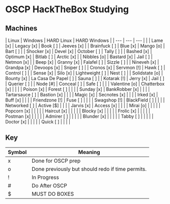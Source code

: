 # OSCP HackTheBox Studying

## Machines

| Linux            | Windows         | HARD Linux            | HARD Windows  |
| ---              | ---             | ---                   |               |
| Lame        [x]  | Legacy     [x]  | Book             [ ]  | Jeeves   [x]  |
| Brainfuck   [ ]  | Blue       [x]  | Mango            [o]  | Bart     [ ]  |
| Shocker     [x]  | Devel      [x]  | October          [ ]  | Tally    [ ]  |
| Bashed      [x]  | Optimum    [x]  | Bitlab           [ ]  | Arctic   [x]  |
| Nibbles     [o]  | Bastard    [x]  | Jail             [ ]  | Netmon   [x]  |
| Beep        [x]  | Granny     [x]  | Falafel          [ ]  | Sizzle   [ ]  |
| Nineveh     [x]  | Grandpa    [x]  | Devoops          [x]  | Sniper   [ ]  |
| Cronos      [x]  | Servmon    [!]  | Hawk             [ ]  | Control  [ ]  |
| Sense       [x]  | Silo       [x]  | Lightweight      [ ]  | Nest     [ ]  |
| Solidstate  [o]  | Bounty     [x]  | La Casa De Papel [ ]  | Sauna    [ ]  |
| Kotarak     [!]  | Jerry      [x]  | Jail             [ ]  | Querier  [ ]  |
| Node        [#]  | Conceal    [ ]  | Safe             [ ]  |               |
| Valentine   [o]  | Chatterbox [x]  |                       |               |
| Poison      [x]  | Forest     [ ]  |                       |               |
| Sunday      [x]  | BankRobber [x]  |                       |               |
| Tartarsauce [ ]  | Bastion    [x]  |                       |               |
| Magic       [x]  | Secnotes   [x]  |                       |               |
| Irked       [x]  | Buff       [x]  |                       |               |
| Friendzone  [!]  | Fuse       [ ]  |                       |               |
| Swagshop    [!]  | BlackField [ ]  |                       |               |
| Networked   [ ]  | Active     [$]  |                       |               |
| Jarvis      [x]  | Access     [x]  |                       |               |
| Mirai       [o]  |                 |                       |               |
| Popcorn     [x]  |                 |                       |               |
| Haircut     [x]  |                 |                       |               |
| Blocky      [x]  |                 |                       |               |
| Frolic      [x]  |                 |                       |               |
| Postman     [x]  |                 |                       |               |
| Admirer     [ ]  |                 |                       |               |
| Blunder     [x]  |                 |                       |               |
| Tabby       [ ]  |                 |                       |               |
| Doctor      [x]  |                 |                       |               |
| Quick       [ ]  |                 |                       |               |


## Key

| Symbol | Meaning                                           |
| ---    | ---                                               |
| x      | Done for OSCP prep                                |
| o      | Done previously but should redo if time permits.  |
| !      | In Progress                                       |
| #      | Do After OSCP                                     |
| $      | MUST DO BOXES                                     |

